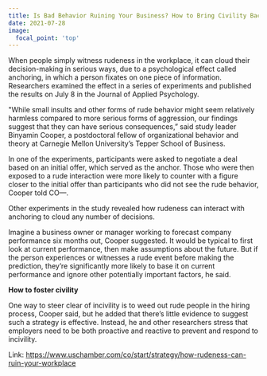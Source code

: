 ```yaml
---
title: Is Bad Behavior Ruining Your Business? How to Bring Civility Back to Work
date: 2021-07-28
image:
  focal_point: 'top'
---
```


When people simply witness rudeness in the workplace, it can cloud their decision-making in serious ways, due to a psychological effect called anchoring, in which a person fixates on one piece of information. Researchers examined the effect in a series of experiments and published the results on July 8 in the Journal of Applied Psychology.

"While small insults and other forms of rude behavior might seem relatively harmless compared to more serious forms of aggression, our findings suggest that they can have serious consequences,” said study leader Binyamin Cooper, a postdoctoral fellow of organizational behavior and theory at Carnegie Mellon University’s Tepper School of Business.

In one of the experiments, participants were asked to negotiate a deal based on an initial offer, which served as the anchor. Those who were then exposed to a rude interaction were more likely to counter with a figure closer to the initial offer than participants who did not see the rude behavior, Cooper told CO—.

Other experiments in the study revealed how rudeness can interact with anchoring to cloud any number of decisions.

Imagine a business owner or manager working to forecast company performance six months out, Cooper suggested. It would be typical to first look at current performance, then make assumptions about the future. But if the person experiences or witnesses a rude event before making the prediction, they’re significantly more likely to base it on current performance and ignore other potentially important factors, he said.

**How to foster civility**

One way to steer clear of incivility is to weed out rude people in the hiring process, Cooper said, but he added that there’s little evidence to suggest such a strategy is effective. Instead, he and other researchers stress that employers need to be both proactive and reactive to prevent and respond to incivility.

Link: https://www.uschamber.com/co/start/strategy/how-rudeness-can-ruin-your-workplace
